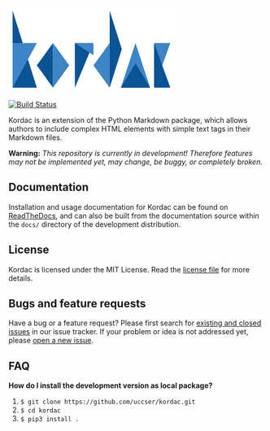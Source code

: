 ![Kordac Logo](kordac/images/kordac-logo.png)

[![Build Status](https://travis-ci.org/uccser/kordac.svg?branch=master)](https://travis-ci.org/uccser/kordac)

Kordac is an extension of the Python Markdown package, which allows authors to include complex HTML elements with simple text tags in their Markdown files.

**Warning:** *This repository is currently in development!
Therefore features may not be implemented yet, may change, be buggy, or completely broken.*

## Documentation

Installation and usage documentation for Kordac can be found on [ReadTheDocs](http://kordac.readthedocs.io/en/develop/), and can also be built from the documentation source within the `docs/` directory of the development distribution.

## License

Kordac is licensed under the MIT License. Read the [license file](LICENSE.md) for more details.

## Bugs and feature requests

Have a bug or a feature request? Please first search for [existing and closed issues](https://github.com/uccser/kordac/issues) in our issue tracker.
If your problem or idea is not addressed yet, please [open a new issue](https://github.com/uccser/kordac/issues/new).

## FAQ

**How do I install the development version as local package?**

1. `$ git clone https://github.com/uccser/kordac.git`
2. `$ cd kordac`
3. `$ pip3 install .`
